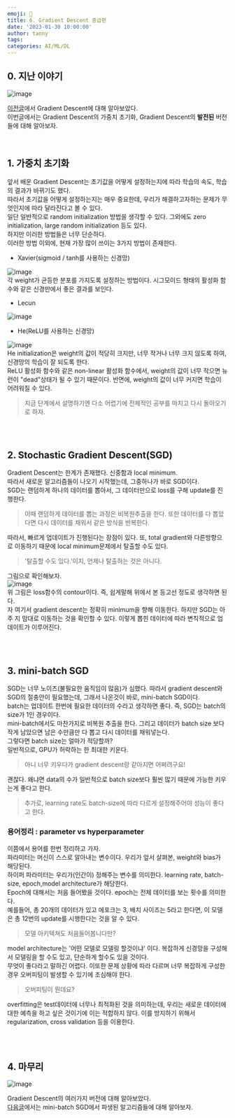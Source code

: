 ```yaml
---
emoji: 🔮
title: 6. Gradient Descent 중급편
date: '2023-01-30 10:00:00'
author: tanny
tags: 
categories: AI/ML/DL
---
```


## 0. 지난 이야기
![image](https://user-images.githubusercontent.com/121401159/216079662-0d060637-86d4-4577-b486-f1f2d262591d.png)<br>

[이전글](https://tannybrown.github.io/ai/6/)에서 Gradient Descent에 대해 알아보았다.<br>
이번글에서는 Gradient Descent의 가중치 초기화, Gradient Descent의 **발전된** 버전들에 대해 알아보자.<br>

<br>

## 1. 가중치 초기화
앞서 배운 Gradient Descent는 초기값을 어떻게 설정하는지에 따라 학습의 속도, 학습의 결과가 바뀌기도 했다.<br>
따라서 초기값을 어떻게 설정하는지는 매우 중요한데, 우리가 해결하고자하는 문제가 무엇인지에 따라 달라진다고 볼 수 있다.<br>
일단 일반적으로 random initialization 방법을 생각할 수 있다. 그외에도 zero initialization, large random initialization 등도 있다.<br>
하지만 이러한 방법들은 너무 단순하다.<br>
이러한 방법 이외에, 현재 가장 많이 쓰이는 3가지 방법이 존재한다.<br>

- Xavier(sigmoid / tanh를 사용하는 신경망)<br>

![image](https://user-images.githubusercontent.com/121401159/216111061-e263bbbd-c880-46e4-851e-de826470911d.png)<br>
각 weight가 균등한 분포를 가지도록 설정하는 방법이다. 시그모이드 형태의 활성화 함수와 같은 신경만에서 좋은 결과를 보인다.<br>

- Lecun


![image](https://user-images.githubusercontent.com/121401159/216110967-ec9fe53a-1bab-42a6-88bf-dc96207df68f.png)<br>


- He(ReLU를 사용하는 신경망)


![image](https://user-images.githubusercontent.com/121401159/216111121-a8e7c732-1e2b-4920-8a3e-23a462aed537.png)<br>
He initialization은 weight의 값이 적당히 크지만, 너무 작거나 너무 크지 않도록 하여, 신경망의 학습이 잘 되도록 한다.<br>
ReLU 활성화 함수와 같은 non-linear 활성화 함수에서, weight의 값이 너무 작으면 뉴런이 "dead"상태가 될 수 있기 때문이다. 반면에, weight의 값이 너무 커지면 학습이 어려워질 수 있다.

> 지금 단계에서 설명하기엔 다소 어렵기에 전체적인 공부를 마치고 다시 돌아오기로 하자.

<br><br>

## 2. Stochastic Gradient Descent(SGD)
Gradient Descent는 한계가 존재했다. 신중함과 local minimum.<br>
따라서 새로운 알고리즘들이 나오기 시작했는데, 그중하나가 바로 SGD이다.<br>
SGD는 랜덤하게 하나의 데이터를 뽑아서, 그 데이터만으로 loss를 구해 update를 진행한다.<br>
> 이때 랜덤하게 데이터를 뽑는 과정은 비복원추출을 한다. 또한 데이터를 다 뽑았다면 다시 데이터를 채워서 같은 방식을 반복한다.


따라서, 빠르게 업데이트가 진행된다는 장점이 있다. 또, total gradient와 다른방향으로 이동하기 때문에 local minimum문제에서 탈출할 수도 있다.
> '탈출할 수도 있다.'이지, 언제나 탈출하는 것은 아니다.

그림으로 확인해보자.<br>
![image](https://user-images.githubusercontent.com/121401159/216114527-91d9fc69-db35-4e2c-9413-06d0770bb7fd.png)<br>
위 그림은 loss함수의 contour이다. 즉, 쉽게말해 위에서 본 등고선 정도로 생각하면 된다.<br>
자 여기서 gradient descent는 정확히 minimum을 향해 이동한다. 하지만 SGD는 아주 지 맘대로 이동하는 것을 확인할 수 있다. 이렇게 뽑힌 데이터에 따라 변칙적으로 업데이트가 이루어진다.<br>



<br><br>

## 3. mini-batch SGD
SGD는 너무 노이즈(불필요한 움직임이 많음)가 심했다. 따라서 gradient descent와 SGD의 절충안이 필요했는데, 그래서 나온것이 바로, mini-batch SGD이다.<br>
batch는 업데이트 한번에 필요한 데이터의 수라고 생각하면 좋다. 즉, SGD는 batch의 size가 1인 경우이다.<br>
mini-batch에서도 마찬가지로 비복원 추출을 한다. 그리고 데이터가 batch size 보다 작게 남았으면 남은 수만큼만 다 뽑고 다시 데이터를 채워넣는다. <br>
그렇다면 batch size는 얼마가 적당할까?<br>
일반적으로, GPU가 허락하는 한 최대한 키운다.
> 아니 너무 키우다가 gradient descent랑 같아지면 어쩌려구요!

괜찮다. 왜냐면 data의 수가 일반적으로 batch size보다 훨씬 많기 때문에 가능한 키우는게 좋다고 한다.<br>
> 추가로, learning rate도 batch-size에 따라 다르게 설정해주어야 성능이 좋다고 한다.


### 용어정리 : parameter vs hyperparameter
이쯤에서 용어를 한번 정리하고 가자. <br>
파라미터는 머신이 스스로 알아내는 변수이다. 우리가 앞서 살펴본, weight와 bias가 해당된다.<br>
하이퍼 파라미터는 우리가(인간이) 정해주는 변수를 의미한다. learning rate, batch-size, epoch,model architecture가 해당한다.<br>
Epoch에 대해서는 처음 들어봤을 것이다. epoch는 전체 데이터를 보는 횟수를 의미한다.<br>
예를들어, 총 20개의 데이터가 있고 에포크는 3, 배치 사이즈는 5라고 한다면, 이 모델은 총 12번의 update를 시행한다는 것을 알 수 있다.
> 모델 아키텍쳐도 처음들어봅니다만?

model architecture는 '어떤 모델로 모델링 할것이냐' 이다. 복잡하게 신경망을 구성해서 모델링을 할 수도 있고, 단순하게 할수도 있을 것이다.<br>
무엇이 좋다라고 말하긴 어렵다. 이또한 문제 상황에 따라 다르며 너무 복잡하게 구성한 경우 오버피팅이 발생할 수 있기에 조심해야 한다.
> 오버피팅이 뭔데요?

overfitting은 test데이터에 너무나 최적화된 것을 의미하는데, 우리는 새로운 데이터에대한 예측을 하고 싶은 것이기에 이는 적합하지 않다. 이를 방지하기 위해서 regularization, cross validation 등을 이용한다.


                              


<br><br>



## 4. 마무리
![image](https://user-images.githubusercontent.com/121401159/216293083-e1a0567a-a915-431e-973f-649104747ccc.png)<br>

Gradient Descent의 여러가지 버전에 대해 알아보았다.<br>
[다음글](https://tannybrown.github.io/ai/8/)에서는 mini-batch SGD에서 파생된 알고리즘들에 대해 알아보자.


```toc

```

